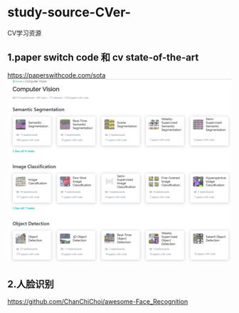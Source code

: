 # study-source-CVer-
CV学习资源
## 1.paper switch code 和 cv state-of-the-art
https://paperswithcode.com/sota
![avatar](cv_state_of_art.png)

## 2.人脸识别
https://github.com/ChanChiChoi/awesome-Face_Recognition
